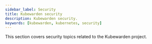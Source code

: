 ```yaml
---
sidebar_label: Security
title: Kubewarden security
description: Kubewarden security.
keywords: [kubewarden, kubernetes, security]
---
```


This section covers security topics related to the Kubewarden project.
